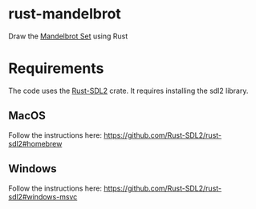 # rust-mandelbrot
Draw the [Mandelbrot Set](https://en.wikipedia.org/wiki/Mandelbrot_set) using Rust

# Requirements

The code uses the [Rust-SDL2](https://github.com/Rust-SDL2/rust-sdl2) crate. 
It requires installing the sdl2 library. 

## MacOS

Follow the instructions here:
https://github.com/Rust-SDL2/rust-sdl2#homebrew

## Windows

Follow the instructions here:
https://github.com/Rust-SDL2/rust-sdl2#windows-msvc
 
